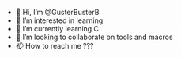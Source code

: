 - 👋 Hi, I’m @GusterBusterB
- 👀 I’m interested in learning
- 🌱 I’m currently learning C
- 💞️ I’m looking to collaborate on tools and macros
- 📫 How to reach me ??? 

<!---
GusterBusterB/GusterBusterB is a ✨ special ✨ repository because its `README.md` (this file) appears on your GitHub profile.
You can click the Preview link to take a look at your changes.
--->
